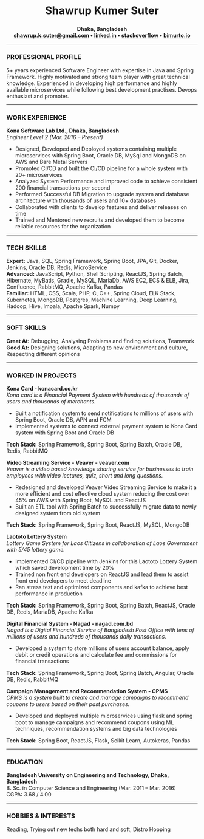 <div align="center">
  <h2 style="font-size: 2em;"><b>Shawrup Kumer Suter</b></h2>
  <p>
    <b>Dhaka, Bangladesh<br/>
    <a href="mailto:shawrup.k.suter@gmail.com">shawrup.k.suter@gmail.com</a> &bull;
    <a href="https://www.linkedin.com/in/shawrup-kumer-suter/">linked.in</a> &bull;
    <a href="https://stackoverflow.com/users/13755857/shawrup">stackoverflow</a> &bull;
    <a href="https://bimurto.io">bimurto.io</a>
    </b>
  </p>
</div>

---
### **PROFESSIONAL PROFILE**
5+ years experienced Software Engineer with expertise in Java and Spring Framework. Highly motivated and strong team player with great technical knowledge. Experienced in developing high performance and highly available microservices while following best development practises. Devops enthusiast and promoter.

---
### **WORK EXPERIENCE**
**Kona Software Lab Ltd., Dhaka, Bangladesh**  
*Engineer Level 2 (Mar. 2016 – Present)*
* Designed, Developed and Deployed systems containing multiple microservices with Spring Boot, Oracle DB, MySql and
MongoDB on AWS and Bare Metal Servers
* Promoted CI/CD and built the CI/CD pipeline for a whole system with 20+ microservices
* Analyzed System Performance and improved code to achieve consistent 200 financial transactions per second
* Performed Successful DB Migration to upgrade system and database architecture with thousands of users and 10+
databases
* Collaborated with clients to develop features and deliver releases on time
* Trained and Mentored new recruits and developed them to become reliable resources for the organization

---
### **TECH SKILLS**
**Expert:** Java, SQL, Spring Framework, Spring Boot, JPA, Git, Docker, Jenkins, Oracle DB, Redis, MicroService  
**Advanced:** JavaScript, Python, Shell Scripting, ReactJS, Spring Batch, Hibernate, MyBatis, Gradle, MySQL, MariaDb, AWS
EC2, ECS & ELB, Jira, Confluence, RabbitMQ, Apache Kafka, Pandas  
**Familiar:** HTML, CSS, Scala, PHP, C, C++, Spring Cloud, ELK Stack, Kubernetes, MongoDB, Postgres, Machine Learning,
Deep Learning, Hadoop, Hive, Impala, Apache Spark, Numpy

---

### **SOFT SKILLS**
**Great At:** Debugging, Analysing Problems and finding solutions, Teamwork  
**Good At:** Designing solutions, Adapting to new environment and culture, Respecting different opinions

---

### **WORKED IN PROJECTS**
**Kona Card - konacard.co.kr**  
*Kona card is a Financial Payment System with hundreds of thousands of users and thousands of merchants.*
* Built a notification system to send notifications to millions of users with Spring Boot, Oracle DB, APN and FCM
* Implemented systems to connect external payment system to Kona Card system with Spring Boot and Oracle DB  

**Tech Stack:** Spring Framework, Spring Boot, Spring Batch, Oracle DB, Redis, RabbitMQ

**Video Streaming Service - Veaver - veaver.com**  
*Veaver is a video based knowledge sharing service for businesses to train employees with video lectures, quiz, short and long questions.*  
* Redesigned and developed Veaver Video Streaming Service to make it a more efficient and cost effective cloud system
reducing the cost over 45% on AWS with Spring Boot, MySQL and ReactJS
* Built an ETL tool with Spring Batch to successfully migrate data to newly designed system from old system  

**Tech Stack:** Spring Framework, Spring Boot, ReactJS, MySQL, MongoDB  

**Laototo Lottery System**  
*Lottery Game System for Laos Citizens in collaboration of Laos Government with 5/45 lottery game.*  
* Implemented CI/CD pipeline with Jenkins for this Laototo Lottery System which saved development time by 20%
* Trained non front end developers on ReactJS and lead them to assist front end developers to meet deadline
* Ran stress test and optimized components and kafka to achieve best performance in production  

**Tech Stack:** Spring Framework, Spring Boot, Spring Batch, ReactJS, Oracle DB, Redis, MariaDB, Apache Kafka  

**Digital Financial System - Nagad - nagad.com.bd**  
*Nagad is a Digital Financial Service of Bangladesh Post Office with tens of millions of users and hundreds of thousands daily transactions.*
* Developed a system to store millions of users account balance, apply debit or credit operations and calculate fee and
commissions for financial transactions  

**Tech Stack:** Spring Framework, Spring Boot, Spring Batch, Angular, Oracle DB, Redis, RabbitMQ  

**Campaign Management and Recommendation System - CPMS**  
*CPMS is a system built to create and manage campaigns to recommend coupons to users based on their past purchases.*
* Developed and deployed multiple microservices using flask and spring boot to manage campaigns and recommend
coupons using ML techniques, recommendation systems and big data technologies  

**Tech Stack:** Spring Boot, ReactJS, Flask, Scikit Learn, Autokeras, Pandas

---

### **EDUCATION**
**Bangladesh University on Engineering and Technology, Dhaka, Bangladesh**  
B. Sc. in Computer Science and Engineering (Mar. 2011 – Mar. 2016)  
CGPA: 3.68 / 4.00

---
### **HOBBIES & INTERESTS**
Reading, Trying out new techs both hard and soft, Distro Hopping

